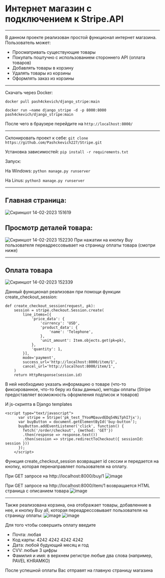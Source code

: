 # Интернет магазин с подключением к Stripe.API
____
В данном проекте реализован простой функционал интернет магазина.
Пользователь может:
* Просматривать существующие товары
* Покупать поштучно с использованием стороннего API (оплата товаров)
* Добавлять товары в корзину
* Удалять товары из корзины
* Оформлять заказ из корзины
____
Скачать через Docker:

`docker pull pash4ckevich/django_stripe:main`

`docker run —name django_stripe -d -p 8000:8000 pash4ckevich/django_stripe:main`

После чего в браузере перейдите на `http://localhost:8000/`
____
Склонировать проект к себе: `git clone https://github.com/Pashckevich227/Stripe.git`

Установка зависимостей:
`pip install -r requirements.txt`

Запуск:

На Windows:
`python manage.py runserver`

На Linus:
`python3 manage.py runserver`
____
## Главная страница:
![Скриншот 14-02-2023 151619](https://user-images.githubusercontent.com/65419742/218735980-45c5beee-fb88-44cb-b9af-d24c27a6c9f8.jpg)

## Просмотр деталей товара:
![Скриншот 14-02-2023 152230](https://user-images.githubusercontent.com/65419742/218737635-2199a663-dcc4-4175-9dbd-5ac26c81f9c0.jpg)
При нажатии на кнопку Buy пользователя переадрессовывает на страницу оплаты товара (смотри ниже)
____
## Оплата товара
![Скриншот 14-02-2023 152339](https://user-images.githubusercontent.com/65419742/218737823-18e6cb1b-d3f9-483d-884f-5b9d60c53e4d.jpg)

Данный функционал реализован при помощи функции create_checkout_session:
```
def create_checkout_session(request, pk):
    session = stripe.checkout.Session.create(
        line_items=[{
            'price_data': {
                'currency': 'USD',
                'product_data': {
                    'name': 'Telephone',
                },
                'unit_amount': Item.objects.get(pk=pk),
            },
            'quantity': 1,
        }],
        mode='payment',
        success_url='http://localhost:8000/item/1',
        cancel_url='http://localhost:8000/item/1',
    )
    return HttpResponse(session.id)
```
В ней необходимо указать информацию о товаре (что-то фиксированное, что-то беру из базы данных), методы оплаты (Stripe предоставляет возможность оформления подписок и товаров)

И js-скрипта в Django templates
```
<script type="text/javascript">
      var stripe = Stripe('pk_test_TYooMQauvdEDq54NiTphI7jx');
      var buyButton = document.getElementById('buy-button');
      buyButton.addEventListener('click', function() {
        fetch('/order/checkout', {method: 'GET'})
        .then(response => response.text())
        .then(session => stripe.redirectToCheckout({ sessionId: session }))
      });
    </script>
```
Функция create_checkout_session возвращает id сессии и передается на кнопку, которая перенаправляет пользователя на оплату. 

При GET запросе на http://localhost:8000/buy/1 
![image](https://user-images.githubusercontent.com/65419742/218741644-66ae7c39-9914-43a4-8343-0c0a37af4e1a.png)

При GET запросе на http://localhost:8000/item/1 возвращается HTML страница с описанием товара
![image](https://user-images.githubusercontent.com/65419742/218742243-b5d90cba-835e-4167-840c-d58a2a657401.png)

____
Также реализована корзина, она отображает товары, добавленние в нее, и кнопку Buy all, которая переадрессовывает пользователя на страницу оплаты:
![image](https://user-images.githubusercontent.com/65419742/218743201-404aa976-a1a0-4ff2-b377-16ddfadcd597.png)
![image](https://user-images.githubusercontent.com/65419742/218743329-1da9bd9b-6cbf-4aef-b497-d6ad345db5a3.png)

Для того чтобы совершить оплату введите
* Почта: любая
* Код карты: 4242 4242 4242 4242
* Дата: любой будующий месяц и год
* CVV: любые 3 цифры 
* Фамилия и имя: в верхнем регистре любые два слова (например, PAVEL KHRAMKO)

После успешной оплаты Вас отправят на главную страницу магазина
